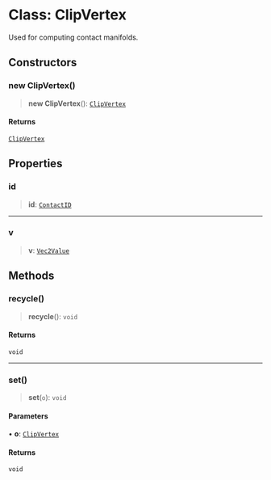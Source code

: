 # Class: ClipVertex

Used for computing contact manifolds.

## Constructors

### new ClipVertex()

> **new ClipVertex**(): [`ClipVertex`](ClipVertex)

#### Returns

[`ClipVertex`](ClipVertex)

## Properties

### id

> **id**: [`ContactID`](ContactID)

***

### v

> **v**: [`Vec2Value`](../interfaces/Vec2Value)

## Methods

### recycle()

> **recycle**(): `void`

#### Returns

`void`

***

### set()

> **set**(`o`): `void`

#### Parameters

• **o**: [`ClipVertex`](ClipVertex)

#### Returns

`void`
